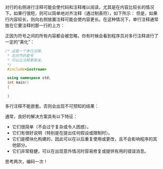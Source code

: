 对行的右侧进行注释可能会使代码和注释难以阅读，尤其是在内容比较长的情况下。如果行很短，则可以简单地对齐注释（通过制表符），如下所示：
但是，如果行内容较长，则向右侧放置注释可能会使内容更长。在这种情况下，单行注释通常放在它要注释的那一行的上方：

正因为符号之间的所有内容都会被忽略，你有时候会看到程序员对多行注释进行了一定的“美化”：

``` c++
/* 这是一个多行注释。
 * 左对齐的星号
 * 可以让注释更易读。
 */
 #include<iostream>

 using namespace std;
 int main()
 {
     
 }
```

多行注释不能嵌套。否则会出现不可预知的结果：


通常，良好的解决方案具有以下特征：

* 它们很简单（不会过于复杂或令人困惑）。
* 它们有很好说明（特别是在提出任何假设或限制时）。
* 它们是模块化构建的，因此可以在以后重复使用或更改，且不会影响程序的其他部分。
* 它们非常稳健，可以在出现意外情况时容易修复或提供有用的错误消息。

思考两次，编码一次！